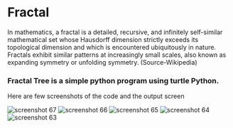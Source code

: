 # Fractal

In mathematics, a fractal is a detailed, recursive, and infinitely self-similar mathematical set whose Hausdorff dimension strictly exceeds its topological dimension and which is encountered ubiquitously in nature. Fractals exhibit similar patterns at increasingly small scales, also known as expanding symmetry or unfolding symmetry. (Source-Wikipedia)


### Fractal Tree is a simple python program using turtle Python.

Here are few screenshots of the code and the output screen

![screenshot 67](https://user-images.githubusercontent.com/35976311/47040718-8d48cb80-d1a4-11e8-9e9c-4ffdbf2c1352.png)
![screenshot 66](https://user-images.githubusercontent.com/35976311/47040721-8e79f880-d1a4-11e8-906b-0e8b27805c18.png)
![screenshot 65](https://user-images.githubusercontent.com/35976311/47040726-8fab2580-d1a4-11e8-9c69-022b5628fa10.png)
![screenshot 64](https://user-images.githubusercontent.com/35976311/47040727-9174e900-d1a4-11e8-93bd-48b33cc0da09.png)
![screenshot 63](https://user-images.githubusercontent.com/35976311/47040731-92a61600-d1a4-11e8-8606-8d9d9bde0452.png)


